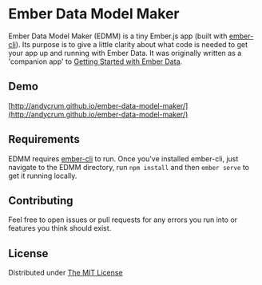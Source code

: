 # Ember Data Model Maker
Ember Data Model Maker (EDMM) is a tiny Ember.js app (built with [ember-cli](https://github.com/stefanpenner/ember-cli)).
Its purpose is to give a little clarity about what code is needed to get your app up and running with Ember Data.
It was originally written as a 'companion app' to [Getting Started with Ember Data](http://andycrum.com/2014/06/02/getting-started-with-ember-data/).

## Demo
[http://andycrum.github.io/ember-data-model-maker/](http://andycrum.github.io/ember-data-model-maker/)

## Requirements
EDMM requires [ember-cli](https://github.com/stefanpenner/ember-cli) to run. Once you've installed ember-cli,
just navigate to the EDMM directory, run `npm install` and then `ember serve` to get it running locally.

## Contributing
Feel free to open issues or pull requests for any errors you run into or features you think should exist.

## License
Distributed under [The MIT License](https://github.com/andycrum/ember-data-model-maker/blob/master/LICENSE.md)